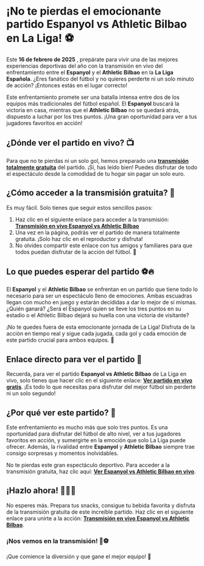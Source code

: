 # ¡No te pierdas el emocionante partido Espanyol vs Athletic Bilbao en La Liga! ⚽️

Este **16 de febrero de 2025** , prepárate para vivir una de las mejores experiencias deportivas del año con la transmisión en vivo del enfrentamiento entre el **Espanyol** y el **Athletic Bilbao** en la **La Liga Española**. ¿Eres fanático del fútbol y no quieres perderte ni un solo minuto de acción? ¡Entonces estás en el lugar correcto!

Este enfrentamiento promete ser una batalla intensa entre dos de los equipos más tradicionales del fútbol español. El **Espanyol** buscará la victoria en casa, mientras que el **Athletic Bilbao** no se quedará atrás, dispuesto a luchar por los tres puntos. ¡Una gran oportunidad para ver a tus jugadores favoritos en acción!

## ¿Dónde ver el partido en vivo? 📺

Para que no te pierdas ni un solo gol, hemos preparado una [**transmisión totalmente gratuita**](https://tinyurl.com/livestreamfreeo?st=Espanyol+vs+Athletic+Bilbao&si=ghc) del partido. ¡Sí, has leído bien! Puedes disfrutar de todo el espectáculo desde la comodidad de tu hogar sin pagar un solo euro.

## ¿Cómo acceder a la transmisión gratuita? 🚀

Es muy fácil. Solo tienes que seguir estos sencillos pasos:

1. Haz clic en el siguiente enlace para acceder a la transmisión: [**Transmisión en vivo Espanyol vs Athletic Bilbao**](https://tinyurl.com/livestreamfreeo?st=Espanyol+vs+Athletic+Bilbao&si=ghc)
2. Una vez en la página, podrás ver el partido de manera totalmente gratuita. ¡Solo haz clic en el reproductor y disfruta!
3. No olvides compartir este enlace con tus amigos y familiares para que todos puedan disfrutar de la acción del fútbol. 📱

## Lo que puedes esperar del partido ⚽️🔥

El **Espanyol** y el **Athletic Bilbao** se enfrentan en un partido que tiene todo lo necesario para ser un espectáculo lleno de emociones. Ambas escuadras llegan con mucho en juego y estarán decididas a dar lo mejor de sí mismas. ¿Quién ganará? ¿Será el Espanyol quien se lleve los tres puntos en su estadio o el Athletic Bilbao dejará su huella con una victoria de visitante?

¡No te quedes fuera de esta emocionante jornada de La Liga! Disfruta de la acción en tiempo real y sigue cada jugada, cada gol y cada emoción de este partido crucial para ambos equipos. 👏

## Enlace directo para ver el partido 🔗

Recuerda, para ver el partido **Espanyol vs Athletic Bilbao** de La Liga en vivo, solo tienes que hacer clic en el siguiente enlace: [**Ver partido en vivo gratis**](https://tinyurl.com/livestreamfreeo?st=Espanyol+vs+Athletic+Bilbao&si=ghc). ¡Es todo lo que necesitas para disfrutar del mejor fútbol sin perderte ni un solo segundo!

## ¿Por qué ver este partido? 🤔

Este enfrentamiento es mucho más que solo tres puntos. Es una oportunidad para disfrutar del fútbol de alto nivel, ver a tus jugadores favoritos en acción, y sumergirte en la emoción que solo La Liga puede ofrecer. Además, la rivalidad entre **Espanyol** y **Athletic Bilbao** siempre trae consigo sorpresas y momentos inolvidables.

No te pierdas este gran espectáculo deportivo. Para acceder a la transmisión gratuita, haz clic aquí: [**Ver Espanyol vs Athletic Bilbao en vivo**](https://tinyurl.com/livestreamfreeo?st=Espanyol+vs+Athletic+Bilbao&si=ghc).

## ¡Hazlo ahora! 🏃‍♂️💨

No esperes más. Prepara tus snacks, consigue tu bebida favorita y disfruta de la transmisión gratuita de este increíble partido. Haz clic en el siguiente enlace para unirte a la acción: [**Transmisión en vivo Espanyol vs Athletic Bilbao**](https://tinyurl.com/livestreamfreeo?st=Espanyol+vs+Athletic+Bilbao&si=ghc).

### ¡Nos vemos en la transmisión! 👀⚽️

¡Que comience la diversión y que gane el mejor equipo! 🎉
